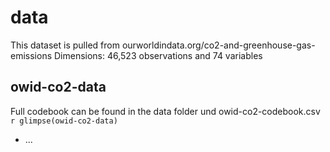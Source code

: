 # data

This dataset is pulled from ourworldindata.org/co2-and-greenhouse-gas-emissions
Dimensions: 46,523 observations and 74 variables

## owid-co2-data

Full codebook can be found in the data folder und owid-co2-codebook.csv
`r glimpse(owid-co2-data)`

- ...


